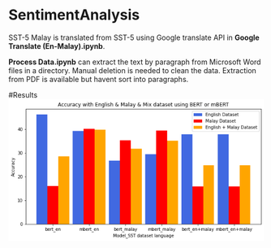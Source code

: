 # SentimentAnalysis

SST-5 Malay is translated from SST-5 using Google translate API in **Google Translate (En-Malay).ipynb**.

**Process Data.ipynb** can extract the text by paragraph from Microsoft Word files in a directory. Manual deletion is needed to clean the data. Extraction from PDF is available but havent sort into paragraphs.


#Results 
![alt text](https://github.com/YuHengKit/SentimentAnalysis/blob/main/comparison.png?raw=true)
